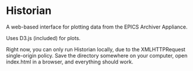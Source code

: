 Historian
=========

A web-based interface for plotting data from the EPICS Archiver Appliance.

Uses D3.js (included) for plots.

Right now, you can only run Historian locally, due to the XMLHTTPRequest single-origin policy.  Save the directory somewhere on your computer, open index.html in a browser, and everything should work.
